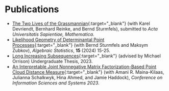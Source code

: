 # Publications

* [The Two Lives of the Grassmannian](https://arxiv.org/pdf/2401.03684.pdf){:target="_blank"} (with Karel Devriendt, Bernhard Reinke, and Bernd Sturmfels), submitted to *Acta Universitatis Sapientiae, Mathematica*.
* [Likelihood Geometry of Determinantal Point Processes](https://arxiv.org/pdf/2307.13486.pdf){:target="_blank"} (with Bernd Sturmfels and Maksym Zubkov), *Algebraic Statistics*, **15** (2024) 15-25.
* [Long Increasing Subsequences](https://scholarship.claremont.edu/cgi/viewcontent.cgi?article=1274&context=hmc_theses){:target="_blank"} (advised by Michael Orrison) Undergraduate Thesis, 2023.
* [An Interpretable Joint Nonnegative Matrix Factorization-Based Point Cloud Distance Measure](https://arxiv.org/pdf/2207.05112.pdf){:target="_blank"} (with Amani R. Maina-Kilaas, Julianna Schalkwyk, Hina Ahmed, and Jamie Haddock), *Conference on Information Sciences and Systems 2023*.